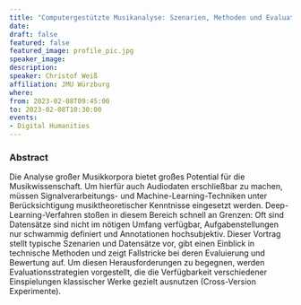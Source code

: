 ```yaml
---
title: "Computergestützte Musikanalyse: Szenarien, Methoden und Evaluationsprobleme"
date:
draft: false
featured: false
featured_image: profile_pic.jpg
speaker_image:
description:
speaker: Christof Weiß
affiliation: JMU Würzburg
where:
from: 2023-02-08T09:45:00
to: 2023-02-08T10:30:00
events:
- Digital Humanities
---
```


### Abstract

Die Analyse großer Musikkorpora bietet großes Potential für die Musikwissenschaft. Um hierfür auch Audiodaten erschließbar zu machen, müssen Signalverarbeitungs- und Machine-Learning-Techniken unter Berücksichtigung musiktheoretischer Kenntnisse eingesetzt werden. Deep-Learning-Verfahren stoßen in diesem Bereich schnell an Grenzen: Oft sind Datensätze sind nicht im nötigen Umfang verfügbar, Aufgabenstellungen nur schwammig definiert und Annotationen hochsubjektiv. Dieser Vortrag stellt typische Szenarien und Datensätze vor, gibt einen Einblick in technische Methoden und zeigt Fallstricke bei deren Evaluierung und Bewertung auf. Um diesen Herausforderungen zu begegnen, werden Evaluationsstrategien vorgestellt, die die Verfügbarkeit verschiedener Einspielungen klassischer Werke gezielt ausnutzen (Cross-Version Experimente).
